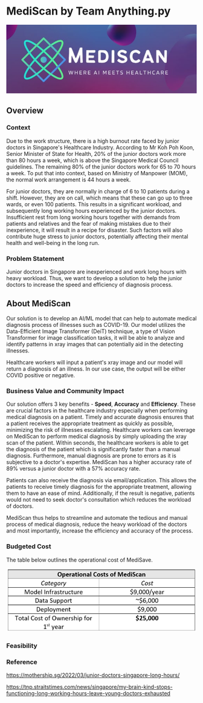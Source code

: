 # MediScan by Team Anything.py
<p align = 'center'>
  <img src = 'images/logo.jpg'>
 </p>

## Overview
### Context
Due to the work structure, there is a high burnout rate faced by junior doctors in Singapore's Healthcare Industry. According to Mr Koh Poh Koon, Senior Minister of State for Health, 20% of the junior doctors work more than 80 hours a week, which is above the Singapore Medical Council guidelines. The remaining 80% of the junior doctors work for 65 to 70 hours a week. To put that into context, based on Ministry of Manpower (MOM), the normal work arrangement is 44 hours a week. 

For junior doctors, they are normally in charge of 6 to 10 patients during a shift. However, they are on call, which means that these can go up to three wards, or even 100 patients. This results in a significant workload, and subsequently long working hours experienced by the junior doctors. Insufficient rest from long working hours together with demands from patients and relatives and the fear of making mistakes due to their inexperience, it will result in a recipe for disaster. Such factors will also contribute huge stress to junior doctors, potentially affecting their mental health and well-being in the long run.

### Problem Statement
Junior doctors in Singapore are inexperienced and work long hours with heavy workload. Thus, we want to develop a solution to help the junior doctors to increase the speed and efficiency of diagnosis process. 


## About MediScan
Our solution is to develop an AI/ML model that can help to automate medical diagnosis process of illnesses such as COVID-19. Our model utilizes the Data-Efficient Image Transformer (DeiT) technique, a type of Vision Transformer for image classification tasks, it will be able to analyze and identify patterns in xray images that can potentially aid in the detecting illnesses. 

Healthcare workers will input a patient's xray image and our model will return a diagnosis of an illness. In our use case, the output will be either COVID positive or negative. 

### Business Value and Community Impact

Our solution offers 3 key benefits - **Speed**, **Accuracy** and **Efficiency**. These are crucial factors in the healthcare industry especially when performing medical diagnosis on a patient. Timely and accurate diagnosis ensures that a patient receives the appropriate treatment as quickly as possible, minimizing the risk of illnesses escalating. Healthcare workers can leverage on MediScan to perform medical diagnosis by simply uploading the xray scan of the patient. Within seconds, the healthcare workers is able to get the diagnosis of the patient which is significantly faster than a manual diagnosis. Furthermore, manual diagnosis are prone to errors as it is subjective to a doctor's expertise. MediScan has a higher accuracy rate of 89% versus a junior doctor with a 57% accuracy rate.

Patients can also receive the diagnosis via email/application. This allows the patients to receive timely diagnosis for the appropriate treatment, allowing them to have an ease of mind. Additionally, if the result is negative, patients would not need to seek doctor's consultation which reduces the workload of doctors.

MediScan thus helps to streamline and automate the tedious and manual process of medical diagnosis, reduce the heavy workload of the doctors and most importantly, increase the efficiency and accuracy of the process. 

### Budgeted Cost
The table below outlines the operational cost of MediSave.
<p>
    <img src = 'images/cost_table.jpg'>
 </p>
 

### Feasibility

### Reference
https://mothership.sg/2022/03/junior-doctors-singapore-long-hours/

https://tnp.straitstimes.com/news/singapore/my-brain-kind-stops-functioning-long-working-hours-leave-young-doctors-exhausted
